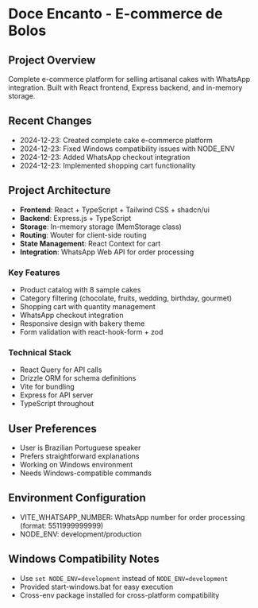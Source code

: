 # Doce Encanto - E-commerce de Bolos

## Project Overview
Complete e-commerce platform for selling artisanal cakes with WhatsApp integration. Built with React frontend, Express backend, and in-memory storage.

## Recent Changes
- 2024-12-23: Created complete cake e-commerce platform
- 2024-12-23: Fixed Windows compatibility issues with NODE_ENV
- 2024-12-23: Added WhatsApp checkout integration
- 2024-12-23: Implemented shopping cart functionality

## Project Architecture
- **Frontend**: React + TypeScript + Tailwind CSS + shadcn/ui
- **Backend**: Express.js + TypeScript
- **Storage**: In-memory storage (MemStorage class)
- **Routing**: Wouter for client-side routing
- **State Management**: React Context for cart
- **Integration**: WhatsApp Web API for order processing

### Key Features
- Product catalog with 8 sample cakes
- Category filtering (chocolate, fruits, wedding, birthday, gourmet)
- Shopping cart with quantity management
- WhatsApp checkout integration
- Responsive design with bakery theme
- Form validation with react-hook-form + zod

### Technical Stack
- React Query for API calls
- Drizzle ORM for schema definitions
- Vite for bundling
- Express for API server
- TypeScript throughout

## User Preferences
- User is Brazilian Portuguese speaker
- Prefers straightforward explanations
- Working on Windows environment
- Needs Windows-compatible commands

## Environment Configuration
- VITE_WHATSAPP_NUMBER: WhatsApp number for order processing (format: 5511999999999)
- NODE_ENV: development/production

## Windows Compatibility Notes
- Use `set NODE_ENV=development` instead of `NODE_ENV=development` 
- Provided start-windows.bat for easy execution
- Cross-env package installed for cross-platform compatibility